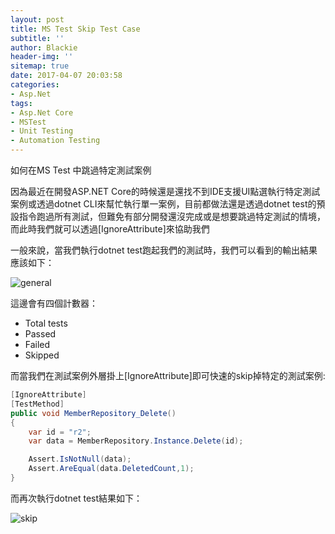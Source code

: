 ```yaml
---
layout: post
title: MS Test Skip Test Case
subtitle: ''
author: Blackie
header-img: ''
sitemap: true
date: 2017-04-07 20:03:58
categories:
- Asp.Net
tags: 
- Asp.Net Core
- MSTest
- Unit Testing
- Automation Testing
---
```


如何在MS Test 中跳過特定測試案例

<!-- More -->

因為最近在開發ASP.NET Core的時候還是還找不到IDE支援UI點選執行特定測試案例或透過dotnet CLI來幫忙執行單一案例，目前都做法還是透過dotnet test的預設指令跑過所有測試，但難免有部分開發還沒完成或是想要跳過特定測試的情境，而此時我們就可以透過[IgnoreAttribute]來協助我們

一般來說，當我們執行dotnet test跑起我們的測試時，我們可以看到的輸出結果應該如下：

![general](general.png)

這邊會有四個計數器：

- Total tests
- Passed
- Failed
- Skipped

而當我們在測試案例外層掛上[IgnoreAttribute]即可快速的skip掉特定的測試案例:

```csharp
[IgnoreAttribute]
[TestMethod]
public void MemberRepository_Delete()
{
    var id = "r2";
    var data = MemberRepository.Instance.Delete(id);

    Assert.IsNotNull(data);
    Assert.AreEqual(data.DeletedCount,1);
}
```

而再次執行dotnet test結果如下：

![skip](skip.png)